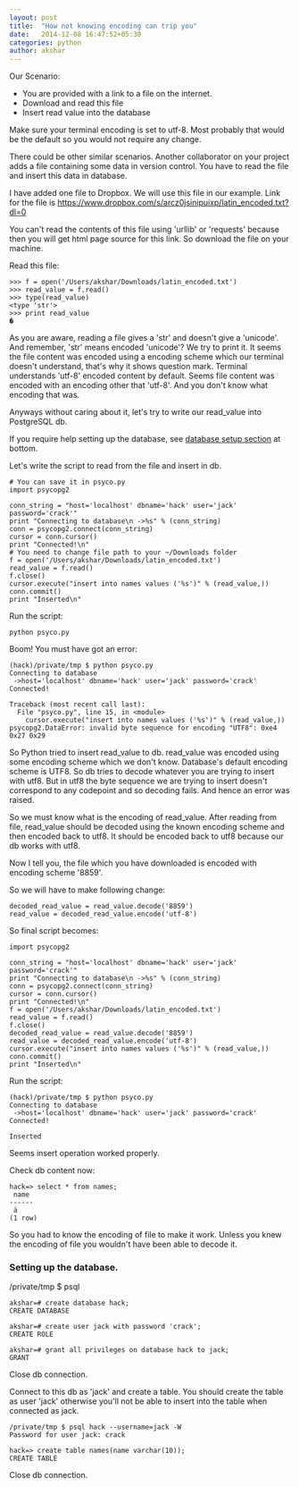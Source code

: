 ```yaml
---
layout: post
title:  "How not knowing encoding can trip you"
date:   2014-12-08 16:47:52+05:30
categories: python
author: akshar
---
```

Our Scenario:

* You are provided with a link to a file on the internet.
* Download and read this file
* Insert read value into the database

Make sure your terminal encoding is set to utf-8. Most probably that would be the default so you would not require any change.

There could be other similar scenarios. Another collaborator on your project adds a file containing some data in version control. You have to read the file and insert this data in database.

I have added one file to Dropbox. We will use this file in our example. Link for the file is <a href="https://www.dropbox.com/s/arcz0jsinipuixp/latin_encoded.txt?dl=0" target="_blank">https://www.dropbox.com/s/arcz0jsinipuixp/latin_encoded.txt?dl=0</a>

You can't read the contents of this file using 'urllib' or 'requests' because then you will get html page source for this link. So download the file on your machine.

Read this file:

	>>> f = open('/Users/akshar/Downloads/latin_encoded.txt')
	>>> read_value = f.read()
	>>> type(read_value)
	<type 'str'>
	>>> print read_value
	�

As you are aware, reading a file gives a 'str' and doesn't give a 'unicode'. And remember, 'str' means encoded 'unicode'? We try to print it. It seems the file content was encoded using a encoding scheme which our terminal doesn't understand, that's why it shows question mark. Terminal understands 'utf-8' encoded content by default. Seems file content was encoded with an encoding other that 'utf-8'. And you don't know what encoding that was.

Anyways without caring about it, let's try to write our read_value into PostgreSQL db.

If you require help setting up the database, see <a href="#database-setup">database setup section</a> at bottom.

Let's write the script to read from the file and insert in db.

	# You can save it in psyco.py
	import psycopg2

	conn_string = "host='localhost' dbname='hack' user='jack' password='crack'"
	print "Connecting to database\n ->%s" % (conn_string)
	conn = psycopg2.connect(conn_string)
	cursor = conn.cursor()
	print "Connected!\n"
	# You need to change file path to your ~/Downloads folder
	f = open('/Users/akshar/Downloads/latin_encoded.txt')
	read_value = f.read()
	f.close()
	cursor.execute("insert into names values ('%s')" % (read_value,))
	conn.commit()
	print "Inserted\n"

Run the script:

	python psyco.py

Boom! You must have got an error:

	(hack)/private/tmp $ python psyco.py
	Connecting to database
	 ->host='localhost' dbname='hack' user='jack' password='crack'
	Connected!

	Traceback (most recent call last):
	  File "psyco.py", line 15, in <module>
		cursor.execute("insert into names values ('%s')" % (read_value,))
	psycopg2.DataError: invalid byte sequence for encoding "UTF8": 0xe4 0x27 0x29

So Python tried to insert read_value to db. read_value was encoded using some encoding scheme which we don't know. Database's default encoding scheme is UTF8. So db tries to decode whatever you are trying to insert with utf8. But in utf8 the byte sequence we are trying to insert doesn't correspond to any codepoint and so decoding fails. And hence an error was raised.

So we must know what is the encoding of read_value. After reading from file, read_value should be decoded using the known encoding scheme and then encoded back to utf8. It should be encoded back to utf8 because our db works with utf8.

Now I tell you, the file which you have downloaded is encoded with encoding scheme '8859'.

So we will have to make following change:

	decoded_read_value = read_value.decode('8859')
	read_value = decoded_read_value.encode('utf-8')

So final script becomes:

	import psycopg2

	conn_string = "host='localhost' dbname='hack' user='jack' password='crack'"
	print "Connecting to database\n ->%s" % (conn_string)
	conn = psycopg2.connect(conn_string)
	cursor = conn.cursor()
	print "Connected!\n"
	f = open('/Users/akshar/Downloads/latin_encoded.txt')
	read_value = f.read()
	f.close()
	decoded_read_value = read_value.decode('8859')
	read_value = decoded_read_value.encode('utf-8')
	cursor.execute("insert into names values ('%s')" % (read_value,))
	conn.commit()
	print "Inserted\n"

Run the script:

	(hack)/private/tmp $ python psyco.py
	Connecting to database
	 ->host='localhost' dbname='hack' user='jack' password='crack'
	Connected!

	Inserted

Seems insert operation worked properly.

Check db content now:

	hack=> select * from names;
	 name
	------
	 ä
	(1 row)

So you had to know the encoding of file to make it work. Unless you knew the encoding of file you wouldn't have been able to decode it.


<h3><a name="database-setup">Setting up the database.</a></h3>
	/private/tmp $ psql

	akshar=# create database hack;
	CREATE DATABASE

	akshar=# create user jack with password 'crack';
	CREATE ROLE

	akshar=# grant all privileges on database hack to jack;
	GRANT

Close db connection.

Connect to this db as 'jack' and create a table. You should create the table as user 'jack' otherwise you'll not be able to insert into the table when connected as jack.

	/private/tmp $ psql hack --username=jack -W
	Password for user jack: crack

	hack=> create table names(name varchar(10));
	CREATE TABLE

Close db connection.


